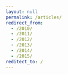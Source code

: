 ```yaml
---
layout: null
permalink: /articles/
redirect_from:
  - /2010/
  - /2011/
  - /2012/
  - /2013/
  - /2014/
  - /2015/
reditect_to: /
---
```

